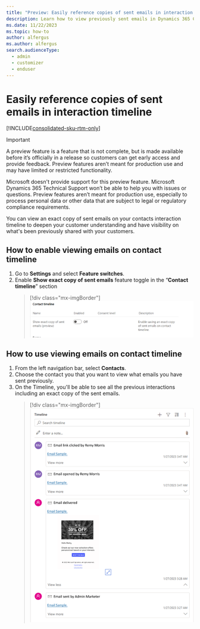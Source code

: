 ```yaml
---
title: "Preview: Easily reference copies of sent emails in interaction timeline"
description: Learn how to view previously sent emails in Dynamics 365 Customer Insights - Journeys.
ms.date: 11/22/2023
ms.topic: how-to
author: alfergus
ms.author: alfergus
search.audienceType: 
  - admin
  - customizer
  - enduser
---
```


# Easily reference copies of sent emails in interaction timeline

[!INCLUDE[consolidated-sku-rtm-only](./includes/consolidated-sku-rtm-only.md)]

> [!IMPORTANT]
> A preview feature is a feature that is not complete, but is made available before it’s officially in a release so customers can get early access and provide feedback. Preview features aren’t meant for production use and may have limited or restricted functionality.
>
> Microsoft doesn't provide support for this preview feature. Microsoft Dynamics 365 Technical Support won’t be able to help you with issues or questions. Preview features aren’t meant for production use, especially to process personal data or other data that are subject to legal or regulatory compliance requirements.

You can view an exact copy of sent emails on your contacts interaction timeline to deepen your customer understanding and have visibility on what's been previously shared with your customers.

## How to enable viewing emails on contact timeline

1. Go to **Settings** and select **Feature switches**.
1. Enable **Show exact copy of sent emails** feature toggle in the “**Contact timeline**” section
   > [!div class="mx-imgBorder"]
   > ![Enable your email viewing on contact timeline](media/enable-email-view-on-contact-timeline.png "Enable your email viewing on contact timeline")

## How to use viewing emails on contact timeline

1. From the left navigation bar, select **Contacts**.
1. Choose the contact you that you want to view what emails you have sent previously.
1. On the Timeline, you'll be able to see all the previous interactions including an exact copy of the sent emails.
   > [!div class="mx-imgBorder"]
   > ![Use your email viewing using contacts](media/use-viewing-email-using-contacts.png "Use your email viewing using contacts")
